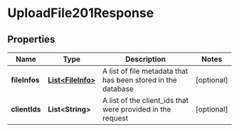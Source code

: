 

# UploadFile201Response


## Properties

| Name | Type | Description | Notes |
|------------ | ------------- | ------------- | -------------|
|**fileInfos** | [**List&lt;FileInfo&gt;**](FileInfo.md) | A list of file metadata that has been stored in the database |  [optional] |
|**clientIds** | **List&lt;String&gt;** | A list of the client_ids that were provided in the request |  [optional] |



